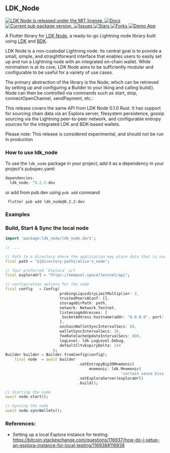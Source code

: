 ## LDK_Node

<p>
  <a href="https://github.com/LtbLightning/ldk-node-flutter/blob/HEAD/LICENSE">
    <img src="https://img.shields.io/badge/license-MIT-blue.svg" alt="LDK Node is released under the MIT license." />
  </a>
  <a href="https://pub.dev/documentation/ldk_node/latest/">
    <img src="https://img.shields.io/badge/docs-red.svg" alt="Docs" />
  </a>
  <a href="https://pub.dev/packages/ldk_node">
    <img src="https://img.shields.io/pub/v/ldk_node?color=blueviolet" alt="Current pub package version." />
  </a>
    <a href="https://github.com/LtbLightning/ldk-node-flutter/issues">
    <img src="https://img.shields.io/github/issues/LtbLightning/ldk-node-flutter.svg" alt="Issues" />
  </a>
  <a href="https://github.com/LtbLightning/ldk-node-flutter/stargazers">
    <img src="https://img.shields.io/github/stars/LtbLightning/ldk-node-flutter.svg" alt="Stars" />
  </a>
  <a href="https://github.com/LtbLightning/ldk-node-flutter/forks">
    <img src="https://img.shields.io/github/forks/LtbLightning/ldk-node-flutter.svg?color=brightgreen" alt="Forks" />
  </a>
  <a href="https://github.com/LtbLightning/ldk-node-flutter-demo">
    <img src="https://img.shields.io/badge/Demo App-orange" alt="Demo App" />
  </a>
</p>

A Flutter library for [LDK Node](https://github.com/lightningdevkit/ldk-node), a ready-to-go Lightning node library built using [LDK](https://lightningdevkit.org) and [BDK](https://bitcoindevkit.org).

LDK Node is a non-custodial Lightning node. Its central goal is to provide a small, simple, and straightforward interface that enables users to easily set up and run a Lightning node with an integrated on-chain wallet. While minimalism is at its core, LDK Node aims to be sufficiently modular and configurable to be useful for a variety of use cases.

The primary abstraction of the library is the Node, which can be retrieved by setting up and configuring a Builder to your liking and calling build(). Node can then be controlled via commands such as start, stop, connectOpenChannel, sendPayment, etc.:

This release covers the same API from LDK Node 0.1.0 Rust. It has support for sourcing chain data via an Esplora server, filesystem persistence, gossip sourcing via the Lightning peer-to-peer network, and configurable entropy sources for the integrated LDK and BDK-based wallets.

Please note: This release is considered experimental, and should not be run in production
### How to use ldk_node

To use the `ldk_node` package in your project, add it as a dependency in your project's pubspec.yaml:


```dart
dependencies:
  ldk_node: ^0.2.2-dev
```
or add from pub.dev using `pub add` command

```
 flutter pub add ldk_node@0.2.2-dev
```

### Examples

### Build, Start & Sync the local node

```dart
import 'package:ldk_node/ldk_node.dart';

// ....

// Path to a directory where the application may place data that is user-generated
final path = "${directory.path}/alice's_node";

// Your preferred `Esplora` url
final esploraUrl = "https://mempool.space/testnet/api";

// configuration options for the node
final config   = Config(
                        probingLiquidityLimitMultiplier: 3,
                        trustedPeers0Conf: [],
                        storageDirPath: path,
                        network: Network.Testnet,
                        listeningAddresses: [
                         SocketAddress.hostname(addr: "0.0.0.0", port: 3003)
                        ],
                        onchainWalletSyncIntervalSecs: 60,
                        walletSyncIntervalSecs: 20,
                        feeRateCacheUpdateIntervalSecs: 600,
                        logLevel: ldk.LogLevel.Debug,
                        defaultCltvExpiryDelta: 144
                     );
Builder builder = Builder.fromConfig(config);
    final node  = await builder
                                .setEntropyBip39Mnemonic( 
                                     mnemonic: ldk.Mnemonic(
                                                   'certain sense kiss guide crumble hint transfer crime much stereo warm coral'))
                                .setEsploraServer(esploraUrl)
                                .build();

// Starting the node
await node.start();

// Syncing the node
await node.syncWallets();

```

### References:
- Setting up a local Esplora instance for testing:
https://bitcoin.stackexchange.com/questions/116937/how-do-i-setup-an-esplora-instance-for-local-testing/116938#116938

